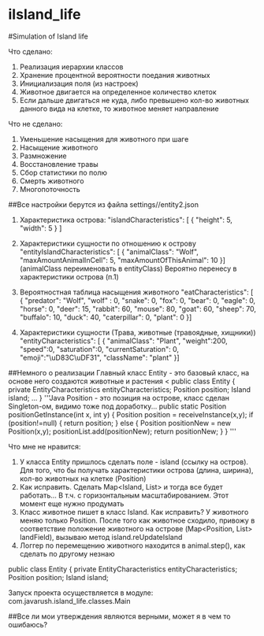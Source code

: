 # iIsland_life
#Simulation of Island life

Что сделано:

1. Реализация иерархии классов
2. Хранение процентной вероятности поедания животных
3. Инициализация поля (из настроек)
4. Животное двигается на определенное количество клеток
5. Если дальше двигаться не куда, либо превышено кол-во животных данного вида на клетке, то животное меняет направление


Что не сделано:
1. Уменьшение насыщения для животного при шаге
2. Насыщение животного
3. Размножение
4. Восстановление травы
5. Сбор статистики по полю
6. Смерть животного
7. Многопоточность

##Все настройки берутся из файла settings//entity2.json
1. Характеристика острова:
   "islandCharacteristics": [
   {
   "height": 5,
   "width": 5
   }
   ]

2. Характеристики сущности по отношению к острову 
   "entityIslandCharacteristics": [
   {
   "animalClass": "Wolf",
   "maxAmountAnimalInCell": 5,
   "maxAmountOfThisAnimal": 10
   }]
   (animalClass переименовать в entityClass)
   Вероятно перенесу в характеристики острова (п.1)
4. Вероятностная таблица насыщения животного
      "eatCharacteristics": [
      {
      "predator": "Wolf",
      "wolf" : 0,
      "snake": 0,
      "fox": 0,
      "bear": 0,
      "eagle": 0,
      "horse": 0,
      "deer": 15,
      "rabbit": 60,
      "mouse": 80,
      "goat": 60,
      "sheep": 70,
      "buffalo": 10,
      "duck": 40,
      "caterpillar": 0,
      "plant": 0
      }]

5. Характеристики сущности (Трава, животные (травоядные, хищники))
"entityCharacteristics": [
   {
   "animalClass": "Plant",
   "weight":200,
   "speed":0,
   "saturation":0,
   "currentSaturation": 0,
   "emoji":"\uD83C\uDF31",
   "className": "plant"
   }]

##Немного о реализации
Главный класс Entity - это базовый класс, на основе него создаются животные и растения
<
public class Entity {
private EntityCharacteristics entityCharacteristics;
Position position; 
Island island; ... }
'''Java
Position - это позиция на острове, класс сделан Singleton-ом, видимо тоже под доработку...
public static Position positionGetInstance(int x, int y) {
Position position = receiveInstance(x,y);
if (position!=null) {
return position;
} else {
Position positionNew = new Position(x,y);
positionList.add(positionNew);
return positionNew;
}
}
'''

Что мне не нравится:
1. У класса Entity пришлось сделать поле - island (ссылку на остров). Для того, что бы получать характеристики острова (длина, ширина), кол-во животных на клетке (Position)
2. Как исправить. Сделать Map<Island, List<Position>> и тогда все будет работать... В т.ч. с горизонтальным масштабированием. Этот момент еще нужно продумать
3. Класс животное пишет в класс Island. Как исправить? У животного меняю только Position. После того как животное сходило, привожу в соответствие положение животного на острове (Map<Position, List<Entity>> landField), вызываю метод island.reUpdateIsland
4. Логгер по перемещению животного находится в animal.step(), как сделать по другому незнаю
   
public class Entity {
   private EntityCharacteristics entityCharacteristics;
   Position position;
   Island island;

Запуск проекта осуществляется в модуле: com.javarush.island_life.classes.Main


##Все ли мои утверждения являются верными, может я в чем то ошибаюсь?